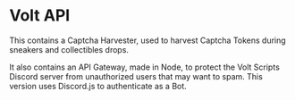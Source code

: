 # Volt API

This contains a Captcha Harvester, used to harvest Captcha Tokens during sneakers and collectibles drops.

It also contains an API Gateway, made in Node, to protect the Volt Scripts Discord server from unauthorized users that may want to spam. This version uses Discord.js to authenticate as a Bot.